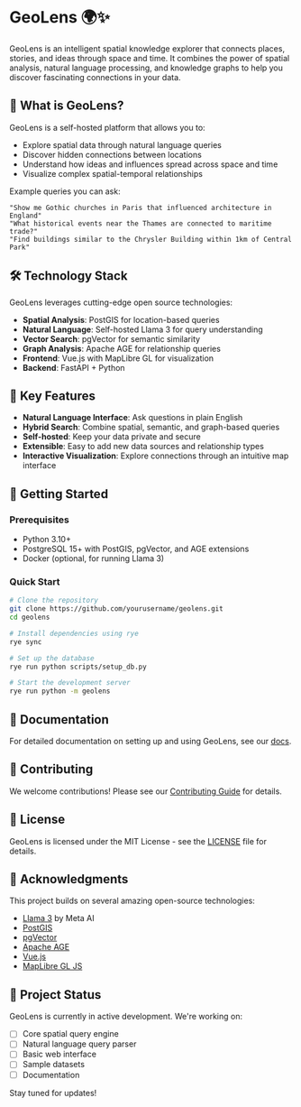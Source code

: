 # GeoLens 🌍✨

GeoLens is an intelligent spatial knowledge explorer that connects places, stories, and ideas through space and time. It combines the power of spatial analysis, natural language processing, and knowledge graphs to help you discover fascinating connections in your data.

## 🎯 What is GeoLens?

GeoLens is a self-hosted platform that allows you to:
- Explore spatial data through natural language queries
- Discover hidden connections between locations
- Understand how ideas and influences spread across space and time
- Visualize complex spatial-temporal relationships

Example queries you can ask:
```
"Show me Gothic churches in Paris that influenced architecture in England"
"What historical events near the Thames are connected to maritime trade?"
"Find buildings similar to the Chrysler Building within 1km of Central Park"
```

## 🛠️ Technology Stack

GeoLens leverages cutting-edge open source technologies:
- **Spatial Analysis**: PostGIS for location-based queries
- **Natural Language**: Self-hosted Llama 3 for query understanding
- **Vector Search**: pgVector for semantic similarity
- **Graph Analysis**: Apache AGE for relationship queries
- **Frontend**: Vue.js with MapLibre GL for visualization
- **Backend**: FastAPI + Python

## 🌟 Key Features

- **Natural Language Interface**: Ask questions in plain English
- **Hybrid Search**: Combine spatial, semantic, and graph-based queries
- **Self-hosted**: Keep your data private and secure
- **Extensible**: Easy to add new data sources and relationship types
- **Interactive Visualization**: Explore connections through an intuitive map interface

## 🚀 Getting Started

### Prerequisites
- Python 3.10+
- PostgreSQL 15+ with PostGIS, pgVector, and AGE extensions
- Docker (optional, for running Llama 3)

### Quick Start
```bash
# Clone the repository
git clone https://github.com/yourusername/geolens.git
cd geolens

# Install dependencies using rye
rye sync

# Set up the database
rye run python scripts/setup_db.py

# Start the development server
rye run python -m geolens
```

## 📖 Documentation

For detailed documentation on setting up and using GeoLens, see our [docs](./docs/README.md).

## 🤝 Contributing

We welcome contributions! Please see our [Contributing Guide](./CONTRIBUTING.md) for details.

## 📄 License

GeoLens is licensed under the MIT License - see the [LICENSE](./LICENSE) file for details.

## 🙏 Acknowledgments

This project builds on several amazing open-source technologies:
- [Llama 3](https://github.com/facebookresearch/llama) by Meta AI
- [PostGIS](https://postgis.net/)
- [pgVector](https://github.com/pgvector/pgvector)
- [Apache AGE](https://age.apache.org/)
- [Vue.js](https://vuejs.org/)
- [MapLibre GL JS](https://maplibre.org/)

## 🔮 Project Status

GeoLens is currently in active development. We're working on:
- [ ] Core spatial query engine
- [ ] Natural language query parser
- [ ] Basic web interface
- [ ] Sample datasets
- [ ] Documentation

Stay tuned for updates!